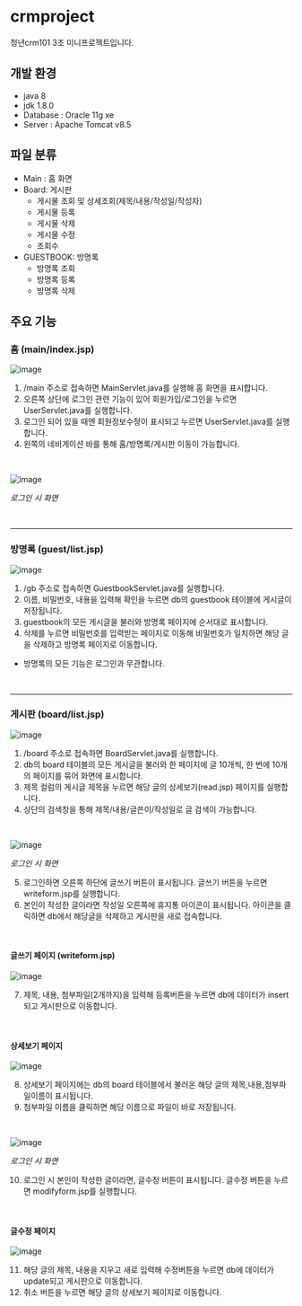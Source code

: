 # crmproject
청년crm101 3조 미니프로젝트입니다.

## 개발 환경
- java 8
- jdk 1.8.0
- Database : Oracle 11g xe
- Server : Apache Tomcat v8.5

## 파일 분류
- Main : 홈 화면
- Board: 게시판
   - 게시물 조회 및 상세조회(제목/내용/작성일/작성자)
   - 게시물 등록
   - 게시물 삭제
   - 게시물 수정
   - 조회수
- GUESTBOOK: 방명록
    - 방명록 조회
    - 방명록 등록
    - 방명록 삭제

## 주요 기능
### 홈 (main/index.jsp)
![image](https://github.com/ananaskimchi/crmproject/assets/141298734/ea334978-f9c9-4e80-b14a-a216481f11b2)

1. /main 주소로 접속하면 MainServlet.java를 실행해 홈 화면을 표시합니다.
2. 오른쪽 상단에 로그인 관련 기능이 있어 회원가입/로그인을 누르면 UserServlet.java를 실행합니다.
3. 로그인 되어 있을 때엔 회원정보수정이 표시되고 누르면 UserServlet.java를 실행합니다.
4. 왼쪽의 네비게이션 바를 통해 홈/방명록/게시판 이동이 가능합니다.
</br>

![image](https://github.com/ananaskimchi/crmproject/assets/141298734/ba947dc2-9243-44b8-a561-45e2d01156e8)

_로그인 시 화면_

</br>

---
### 방명록 (guest/list.jsp)
![image](https://github.com/ananaskimchi/crmproject/assets/141298734/6e523505-a5a2-44f2-a62e-218ba7891011)

1. /gb 주소로 접속하면 GuestbookServlet.java를 실행합니다.
2. 이름, 비밀번호, 내용을 입력해 확인을 누르면 db의 guestbook 테이블에 게시글이 저장됩니다.
3. guestbook의 모든 게시글을 불러와 방명록 페이지에 순서대로 표시합니다.
4. 삭제를 누르면 비밀번호를 입력받는 페이지로 이동해 비밀번호가 일치하면 해당 글을 삭제하고 방명록 페이지로 이동합니다.
- 방명록의 모든 기능은 로그인과 무관합니다.
</br>

---

### 게시판 (board/list.jsp)
![image](https://github.com/ananaskimchi/crmproject/assets/141298734/3a1474bc-3230-42ed-9edb-6709c32ff326)

1. /board 주소로 접속하면 BoardServlet.java를 실행합니다.
2. db의 board 테이블의 모든 게시글을 불러와 한 페이지에 글 10개씩, 한 번에 10개의 페이지를 묶어 화면에 표시합니다. 
3. 제목 컬럼의 게시글 제목을 누르면 해당 글의 상세보기(read.jsp) 페이지를 실행합니다.
4. 상단의 검색창을 통해 제목/내용/글쓴이/작성일로 글 검색이 가능합니다.
</br>

![image](https://github.com/ananaskimchi/crmproject/assets/141298734/f99441d8-88e0-429e-b4c2-18d3e3e54c69)

_로그인 시 화면_

5. 로그인하면 오른쪽 하단에 글쓰기 버튼이 표시됩니다. 글쓰기 버튼을 누르면 writeform.jsp를 실행합니다.
6. 본인이 작성한 글이라면 작성일 오른쪽에 휴지통 아이콘이 표시됩니다. 아이콘을 클릭하면 db에서 해당글을 삭제하고 게시판을 새로 접속합니다.
</br>

#### 글쓰기 페이지 (writeform.jsp)
![image](https://github.com/ananaskimchi/crmproject/assets/141298734/ba846c01-71c6-47b3-8398-389af1662166)

7. 제목, 내용, 첨부파일(2개까지)을 입력해 등록버튼을 누르면 db에 데이터가 insert되고 게시판으로 이동합니다.
</br>

#### 상세보기 페이지
![image](https://github.com/ananaskimchi/crmproject/assets/141298734/2f05898d-3ed9-4c28-b90c-afc6025aeb15)

8. 상세보기 페이지에는 db의 board 테이블에서 불러온 해당 글의 제목,내용,첨부파일이름이 표시됩니다.
9. 첨부파일 이름을 클릭하면 해당 이름으로 파일이 바로 저장됩니다.
</br>

![image](https://github.com/ananaskimchi/crmproject/assets/141298734/448ac162-a2fb-4346-973f-2603a4ea1348)

_로그인 시 화면_

10. 로그인 시 본인이 작성한 글이라면, 글수정 버튼이 표시됩니다. 글수정 버튼을 누르면 modifyform.jsp를 실행합니다.
</br>

#### 글수정 페이지
![image](https://github.com/ananaskimchi/crmproject/assets/141298734/f68f9ec7-5b77-4624-b4af-c3ed8c74ba5f)

11. 해당 글의 제목, 내용을 지우고 새로 입력해 수정버튼을 누르면 db에 데이터가 update되고 게시판으로 이동합니다.
12. 취소 버튼을 누르면 해당 글의 상세보기 페이지로 이동합니다.
</br>

